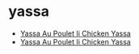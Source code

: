# yassa

 * [Yassa Au Poulet Ii Chicken Yassa](../index/y/yassa-au-poulet-ii-chicken-yassa-100674.json)
 * [Yassa Au Poulet Ii Chicken Yassa](../index/y/yassa-au-poulet-ii-chicken-yassa-100674.json)
